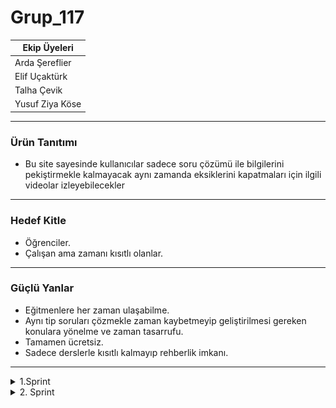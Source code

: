 # Grup_117

|__**Ekip Üyeleri**__|
|-|
|Arda Şereflier|
|Elif Uçaktürk|
|Talha Çevik|
|Yusuf Ziya Köse|

---

### Ürün Tanıtımı
- Bu site sayesinde kullanıcılar sadece soru çözümü ile bilgilerini pekiştirmekle kalmayacak aynı zamanda eksiklerini kapatmaları için ilgili videolar izleyebilecekler
---
### Hedef Kitle
- Öğrenciler.
- Çalışan ama zamanı kısıtlı olanlar.
---
### Güçlü Yanlar
- Eğitmenlere her zaman ulaşabilme.
- Aynı tip soruları çözmekle zaman kaybetmeyip geliştirilmesi gereken konulara yönelme ve zaman tasarrufu.
- Tamamen ücretsiz.
- Sadece derslerle kısıtlı kalmayıp rehberlik imkanı. 
---
<details>
<summary>1.Sprint</summary>
<em>Hedef:</em> : Ürünümüzün fikrine karar verme ve görev tanımlarında anlaşma. <br>
<em>Tamamlanan:</em> Ürünümüzün ne işe yarayacağını hedef kitlesini ve benzeri teorik detaylara karar verdik.
<br><br><br>
Puanlandırma metodları:
<img src="./img/Puanlama.png">

Puanlamaya değer bulduğumuz başlıklar solda. Maksimum alabileceğimiz puanlar sağda. Tahmini olarak 3 haftada bitirmeyi planladığımız için 3 yuvarlak da her hafta kaç puan aldığımızı temsil etmekte.

<h3>Proje Tanımı</h3>
Projemizin en önemli gördüğümüz kısmı. Atacağımız bütün adımları aslında bu adıma bağladık.<br>Projemizin nihai halini baştan oluşturmamaya karar verdik.<br>Yol boyunca öğreneceklerimizden emin olduğumuz için bu kısma <strong>10</strong> puan verdik. İleride artacağına eminiz.
<br><br>
<h3>Yaratıcılık</h3>
Kendi hayatlarımızdan da yola çıkarak neye ihtiyacımız olduğunu düşünerek hareket ettik. Üreteceğimiz ürünün aslında ayrı ayrı platformlarda bulunduğunu ama en mantıklısının bunları bir araya getirmek olduğunu fark ettik ve bu noktadan başladık. <br>Bu da projemizin tamamen başka bir projeden çok; kullanımı kolay olan bir karma app olarak düşünebiliriz anlamına gelir.

<h3>Araştırma Kaynak Kullanımı</h3>
Projenin ileriki aşamalarında daha detaylı kullanacağımızı düşündüğümüz için 3 puan.

<h3>Takım İçi İletişim</h3>
Takımdaki arkadaşlarımızla ilk başlarda iletişim kurmakta zorlansak da daha sonrasında toplantılarımız ve grup mesajlarımız ile iletişimizi sağladık.

<h3>Uyarlanabilirdik</h3>
Gerçek hayatta yer alabileceğini düşünüyoruz. Özellikle hedef kitlemizin de belirttiğimiz gibi zaman kısıtlaması olan bireylerde birçok işlemini tek bir çatı altında yapabilmeleri ürünümüzü cazip kılıyor.

<h3>Yapay Zeka ve Veri Kullanımı</h3>
Teknik detaylara henüz girmediğimiz için puanlama bu şekilde oldu.

<h2>İletişim Kanallarımız</h2>
<li>Çevrimiçi toplantılarımız için -> Google Meet
<li>Mesajlaşmalarımız için -> Whatsapp
<img src="./img/IMG_2225.jpg"><br><br>
<img src="./img/IMG_2230.jpg">

<h2>Neleri Daha İyi Yapabiliriz</h2>
<h3>İletişim</h3>
<li>Daha sık toplantı yapıp sorunlarımıza daha hızlı çözüm bulabiliriz.
<h3>Teknik</h3>
<li>Teknik çözümlere odaklanıp daha verimli yollar arayabiliriz
<h3>Araştırma</h3>
<li>Piyasaki diğer benzer uygulamaları kontrol edip kendimizi geliştirebiliriz.

</details>
<details>
  <summary> 2. Sprint </summary>
  <em>Hedef:</em> Ürünü taslak olarak çalışabilir hâle getirerek incelemek. <br>
  <em>Tamamlanan:</em> Ürün için gerekli verisetlerinin temizlenmesi, ürün arayüz tasarımı ve kullanılacak toolların kararlaştırılması.
  <br><br><br>
  Puanlandırma metodları:
  <img src="./img/Puanlama2.png">
  <h3>Araştırma Kaynak Kullanımı</h3>
  Kaggle üzerindeki açık kaynak verisetleri tek tek incelendi, hangi llm'in kullanılacağına dair performans, fiyat vs. araştırmalar yapıldı ve netleştirildi. 
  
  <h3>Takım İçi İletişim</h3>
  Kısıtlı zaman ve diğer projelerin de etkisiyle hafif bir iletişim kopukluğu yaşandı.
  
  <h3>Yapay Zeka ve Veri Kullanımı</h3>
  Yapay zekâ desteğiyle projemizin temel fikirleri üzerine koyarak sürecimizi ve verimliliğimizi arttırdık.
  
  <h2>Neleri Daha İyi Yapabiliriz</h2>
  <h3>İletişim</h3>
  <li>Daha sık toplantı yapıp sorunlarımıza daha hızlı çözüm bulabiliriz.
  <h3>Teknik</h3>
  <li>Teknik çözümlere odaklanıp daha verimli yollar arayabiliriz
  <h3>Araştırma</h3>
  <li>Piyasaki diğer benzer uygulamaları kontrol edip kendimizi geliştirebiliriz.
</details>
